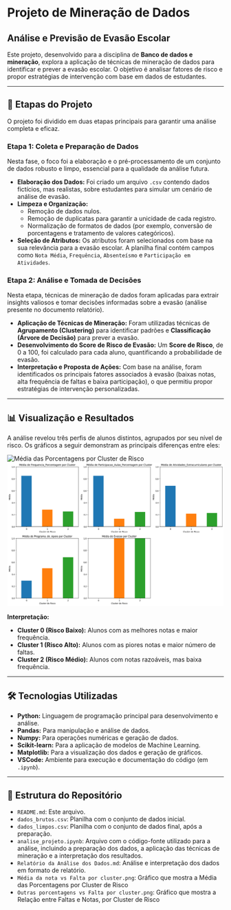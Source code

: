 # Projeto de Mineração de Dados

## Análise e Previsão de Evasão Escolar

Este projeto, desenvolvido para a disciplina de **Banco de dados e mineração**, explora a aplicação de técnicas de mineração de dados para identificar e prever a evasão escolar. O objetivo é analisar fatores de risco e propor estratégias de intervenção com base em dados de estudantes.

---

## 🚀 Etapas do Projeto

O projeto foi dividido em duas etapas principais para garantir uma análise completa e eficaz.

### Etapa 1: Coleta e Preparação de Dados

Nesta fase, o foco foi a elaboração e o pré-processamento de um conjunto de dados robusto e limpo, essencial para a qualidade da análise futura.

* **Elaboração dos Dados:** Foi criado um arquivo `.csv` contendo dados fictícios, mas realistas, sobre estudantes para simular um cenário de análise de evasão.
* **Limpeza e Organização:**
    * Remoção de dados nulos.
    * Remoção de duplicatas para garantir a unicidade de cada registro.
    * Normalização de formatos de dados (por exemplo, conversão de porcentagens e tratamento de valores categóricos).
* **Seleção de Atributos:** Os atributos foram selecionados com base na sua relevância para a evasão escolar. A planilha final contém campos como `Nota Média`, `Frequência`, `Absenteísmo` e `Participação em Atividades`.

### Etapa 2: Análise e Tomada de Decisões

Nesta etapa, técnicas de mineração de dados foram aplicadas para extrair insights valiosos e tomar decisões informadas sobre a evasão (análise presente no documento relatório).

* **Aplicação de Técnicas de Mineração:** Foram utilizadas técnicas de **Agrupamento (Clustering)** para identificar padrões e **Classificação (Árvore de Decisão)** para prever a evasão.
* **Desenvolvimento do Score de Risco de Evasão:** Um **Score de Risco**, de 0 a 100, foi calculado para cada aluno, quantificando a probabilidade de evasão.
* **Interpretação e Proposta de Ações:** Com base na análise, foram identificados os principais fatores associados à evasão (baixas notas, alta frequência de faltas e baixa participação), o que permitiu propor estratégias de intervenção personalizadas.

---

## 📊 Visualização e Resultados

A análise revelou três perfis de alunos distintos, agrupados por seu nível de risco. Os gráficos a seguir demonstram as principais diferenças entre eles:

<img src="Média da nota vs Falta por cluster.png" alt="Média das Porcentagens por Cluster de Risco">
<img src="Outras porcentagens vs Falta por cluster.png" alt="Relação entre Faltas e Notas, por Cluster de Risco">

**Interpretação:**
-   **Cluster 0 (Risco Baixo):** Alunos com as melhores notas e maior frequência.
-   **Cluster 1 (Risco Alto):** Alunos com as piores notas e maior número de faltas.
-   **Cluster 2 (Risco Médio):** Alunos com notas razoáveis, mas baixa frequência.

---

## 🛠️ Tecnologias Utilizadas

* **Python:** Linguagem de programação principal para desenvolvimento e análise.
* **Pandas:** Para manipulação e análise de dados.
* **Numpy:** Para operações numéricas e geração de dados.
* **Scikit-learn:** Para a aplicação de modelos de Machine Learning.
* **Matplotlib:** Para a visualização dos dados e geração de gráficos.
* **VSCode:** Ambiente para execução e documentação do código (em `.ipynb`).

---

## 📂 Estrutura do Repositório

* `README.md`: Este arquivo.
* `dados_brutos.csv`: Planilha com o conjunto de dados inicial.
* `dados_limpos.csv`: Planilha com o conjunto de dados final, após a preparação.
* `analise_projeto.ipynb`: Arquivo com o código-fonte utilizado para a análise, incluindo a preparação dos dados, a aplicação das técnicas de mineração e a interpretação dos resultados.
* `Relatório da Análise dos Dados.md`: Análise e interpretação dos dados em formato de relatório.
* `Média da nota vs Falta por cluster.png`: Gráfico que mostra a Média das Porcentagens por Cluster de Risco
* `Outras porcentagens vs Falta por cluster.png`: Gráfico que mostra a Relação entre Faltas e Notas, por Cluster de Risco
